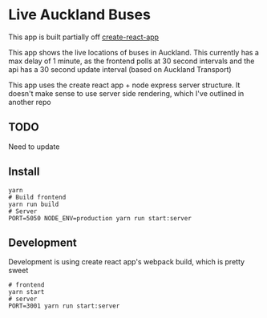 Live Auckland Buses
===================

This app is built partially off [create-react-app](README-cra.md)

This app shows the live locations of buses in Auckland. This currently has a max delay of 1 minute, as the frontend polls at 30 second intervals and the api has a 30 second update interval (based on Auckland Transport)

This app uses the create react app + node express server structure.
It doesn't make sense to use server side rendering, which I've outlined in another repo

TODO
----
Need to update

Install
-------
```
yarn
# Build frontend
yarn run build
# Server
PORT=5050 NODE_ENV=production yarn run start:server
```

Development
-----------
Development is using create react app's webpack build, which is pretty sweet

```
# frontend
yarn start
# server
PORT=3001 yarn run start:server
```
